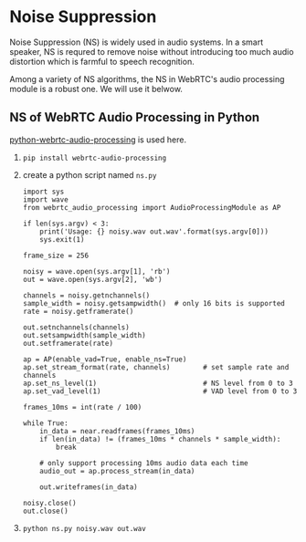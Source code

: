 # Noise Suppression

Noise Suppression (NS) is widely used in audio systems. 
In a smart speaker, NS is requred to remove noise without introducing too much audio distortion which is farmful to speech recognition.

Among a variety of NS algorithms, the NS in WebRTC's audio processing module is a robust one. We will use it belwow.

## NS of WebRTC Audio Processing in Python

[python-webrtc-audio-processing](https://github.com/xiongyihui/python-webrtc-audio-processing) is used here.

1.  `pip install webrtc-audio-processing`
2.  create a python script named `ns.py`

    ```
    import sys
    import wave
    from webrtc_audio_processing import AudioProcessingModule as AP

    if len(sys.argv) < 3:
        print('Usage: {} noisy.wav out.wav'.format(sys.argv[0]))
        sys.exit(1)

    frame_size = 256

    noisy = wave.open(sys.argv[1], 'rb')
    out = wave.open(sys.argv[2], 'wb')

    channels = noisy.getnchannels()
    sample_width = noisy.getsampwidth()  # only 16 bits is supported
    rate = noisy.getframerate()

    out.setnchannels(channels)
    out.setsampwidth(sample_width)
    out.setframerate(rate)

    ap = AP(enable_vad=True, enable_ns=True)
    ap.set_stream_format(rate, channels)        # set sample rate and channels
    ap.set_ns_level(1)                          # NS level from 0 to 3
    ap.set_vad_level(1)                         # VAD level from 0 to 3

    frames_10ms = int(rate / 100)

    while True:
        in_data = near.readframes(frames_10ms)
        if len(in_data) != (frames_10ms * channels * sample_width):
            break

        # only support processing 10ms audio data each time
        audio_out = ap.process_stream(in_data)

        out.writeframes(in_data)

    noisy.close()
    out.close()
    ```

3. `python ns.py noisy.wav out.wav`


